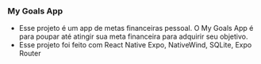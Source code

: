 ### My Goals App

- Esse projeto é um app de metas financeiras pessoal. O My Goals App é para poupar até atingir sua meta financeira para adquirir seu objetivo. 
- Esse projeto foi feito com React Native Expo, NativeWind, SQLite, Expo Router